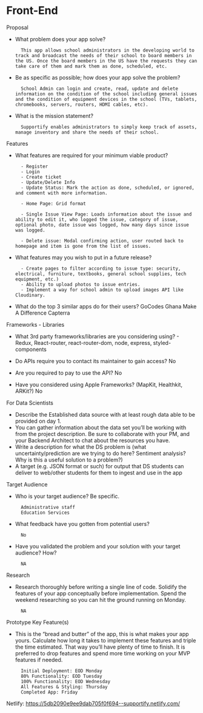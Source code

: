 # Front-End

Proposal

- What problem does your app solve? 

        This app allows school administrators in the developing world to track and broadcast the needs of their school to board members in the US. Once the board members in the US have the requests they can take care of them and mark them as done, scheduled, etc.


- Be as specific as possible; how does your app solve the problem?

        School Admin can login and create, read, update and delete information on the condition of the school including general issues and the condition of equipment devices in the school (TVs, tablets, chromebooks, servers, routers, HDMI cables, etc). 

- What is the mission statement?
    
        Supportify enables administrators to simply keep track of assets, manage inventory and share the needs of their school.     

Features

- What features are required for your minimum viable product?

        - Register
        - Login
        - Create ticket
        - Update/Delete Info
        - Update Status: Mark the action as done, scheduled, or ignored, and comment with more information.

        - Home Page: Grid format

        - Single Issue View Page: Loads information about the issue and ability to edit it, who logged the issue, category of issue, optional photo, date issue was logged, how many days since issue was logged.

        - Delete issue: Modal confirming action, user routed back to homepage and item is gone from the list of issues.

- What features may you wish to put in a future release?

        - Create pages to filter according to issue type: security, electrical, furniture, textbooks, general school supplies, tech equipment, etc.)
        - Ability to upload photos to issue entries.
        - Implement a way for school admin to upload images API like Cloudinary.
    
- What do the top 3 similar apps do for their users?
            GoCodes
            Ghana Make A Difference
            Capterra

Frameworks - Libraries

- What 3rd party frameworks/libraries are you considering using?
        - Redux, React-router, react-router-dom, node, express, styled-components

- Do APIs require you to contact its maintainer to gain access? 
    No

- Are you required to pay to use the API? 
    No

- Have you considered using Apple Frameworks? (MapKit, Healthkit, ARKit?)
    No


For Data Scientists

- Describe the Established data source with at least rough data able to be provided on day 1. 
- You can gather information about the data set you’ll be working with from the project description. Be sure to collaborate with your PM, and your Backend Architect to chat about the resources you have.
- Write a description for what the DS problem is (what uncertainty/prediction are we trying to do here? Sentiment analysis? Why is this a useful solution to a problem?)
- A target (e.g. JSON format or such) for output that DS students can deliver to web/other students for them to ingest and use in the app

Target Audience

- Who is your target audience? Be specific.

        Administrative staff
        Education Services
    

- What feedback have you gotten from potential users?

        No

- Have you validated the problem and your solution with your target audience? How?

        NA

Research

- Research thoroughly before writing a single line of code. Solidify the features of your app conceptually before implementation. Spend the weekend researching so you can hit the ground running on Monday.

        NA





Prototype Key Feature(s)

- This is the “bread and butter” of the app, this is what makes your app yours. Calculate how long it takes to implement these features and triple the time estimated. That way you’ll have plenty of time to finish. It is preferred to drop features and spend more time working on your MVP features if needed.

    
        Initial Deployment: EOD Monday
        80% Functionality: EOD Tuesday
        100% Functionality: EOD Wednesday
        All Features & Styling: Thursday
        Completed App: Friday
    
    

Netlify: https://5db2090e9ee9dab705f0f694--supportify.netlify.com/

